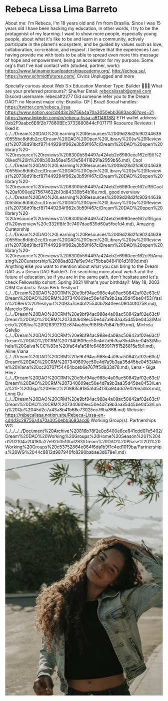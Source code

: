 # Rebeca Lissa Lima Barreto

About me: I'm Rebeca, I'm 18 years old and I'm from Brasília. Since I was 15 years old I have been hacking my education, in other words, I try to be the protagonist of my learning. I want to show more people, especially young people, about what it's like to be and learn in a community, actively participate in the planet's ecosystem, and be guided by values such as love, collaboration, co-creation, and respect. I believe that the experiences I am having provide me with tools to be able to spread even more this message of hope and empowerment, being an accelerator for my purpose.
Some org's that I've had contact with (studied, partner, work): https://www.latinamericanleadershipacademy.org/, http://echoa.so/, https://www.schmidtfutures.com/, Civics Unplugged and more

Specially curious about Web 3 x Education
Member Type: Builder 👷🏾‍♀️
What are your preferred pronouns?: She/her
Email: rebecalissab@gmail.com
Discord username: rebeca#2277
Did someone refer you to the Dream DAO?: no
Nearest major city: Brasília- DF | Brazil
Social handles: https://twitter.com/rebeca_lissa
https://www.notion.so/cd4d3c28756a4a70a3050ebb3683acd6?pvs=21
https://www.linkedin.com/in/rebeca-lissa-a91148188/
ETH wallet address: 0xb2F9aabc6E6f2b77860BEc3733880844cF071711
Resource Reviews: I liked it (../../Dream%20DAO%20Learning%20Resources%2009d28d2fc90244639f0555bc8dfdb2cc/Dream%20DAO%20Open%20Library%20(w%20Reviews)%20738d91bcf871449294f962e3b59f467c/Dream%20DAO%20open%20library%20-%20resource%20reviews%208300b594497a424eb2e6980eee162cf9/I%20liked%20it%209b303a56ae1543e584118291a2959b56.md), Cool (../../Dream%20DAO%20Learning%20Resources%2009d28d2fc90244639f0555bc8dfdb2cc/Dream%20DAO%20Open%20Library%20(w%20Reviews)%20738d91bcf871449294f962e3b59f467c/Dream%20DAO%20open%20library%20-%20resource%20reviews%208300b594497a424eb2e6980eee162cf9/Cool%20af000ed275674622b13d84339b54b16e.md), good overview (../../Dream%20DAO%20Learning%20Resources%2009d28d2fc90244639f0555bc8dfdb2cc/Dream%20DAO%20Open%20Library%20(w%20Reviews)%20738d91bcf871449294f962e3b59f467c/Dream%20DAO%20open%20library%20-%20resource%20reviews%208300b594497a424eb2e6980eee162cf9/good%20overview%20e332ff8fc3c7407dae639d60a5fbe1d4.md), Amazing Curatorship (../../Dream%20DAO%20Learning%20Resources%2009d28d2fc90244639f0555bc8dfdb2cc/Dream%20DAO%20Open%20Library%20(w%20Reviews)%20738d91bcf871449294f962e3b59f467c/Dream%20DAO%20open%20library%20-%20resource%20reviews%208300b594497a424eb2e6980eee162cf9/Amazing%20Curatorship%2098ad827af9e94c75bba8494101d3199d.md)
Anything else you want to mention about what you can bring to the Dream DAO as a Dream DAO Builder?: I'm searching more about web 3 and the future of education, so if you are in the same path, don't hesitate and let's check
Fellowship cohort: Spring 2021
What's your birthday?: May 18, 2003
CRM Contacts: Yasin Berk Yesilyurt (../../Dream%20DAO%20CRM%20e9bf94ac988e4a09ac50842af02e63cf/Dream%20DAO%20CRM%207340609ec50e4d7a9b3aa35d45be0453/Yasin%20Berk%20Yesilyurt%2093a7ce4b125540b7840eec08040f0758.md), Marcelo Silva  (../../Dream%20DAO%20CRM%20e9bf94ac988e4a09ac50842af02e63cf/Dream%20DAO%20CRM%207340609ec50e4d7a9b3aa35d45be0453/Marcelo%20Silva%20928392192c874aa5be9f8f8b7b847b99.md), Michela Galvão  (../../Dream%20DAO%20CRM%20e9bf94ac988e4a09ac50842af02e63cf/Dream%20DAO%20CRM%207340609ec50e4d7a9b3aa35d45be0453/Michela%20Galva%CC%83o%20fa64a1a58fc64859917f51526815e5b1.md), Aline Viana (../../Dream%20DAO%20CRM%20e9bf94ac988e4a09ac50842af02e63cf/Dream%20DAO%20CRM%207340609ec50e4d7a9b3aa35d45be0453/Aline%20Viana%20cc20707f54464bceb6e767ff5d933d78.md), Lena - Giga Hierz (../../Dream%20DAO%20CRM%20e9bf94ac988e4a09ac50842af02e63cf/Dream%20DAO%20CRM%207340609ec50e4d7a9b3aa35d45be0453/Lena%20-%20Giga%20Hierz%20883c8185a1d5413ba94ddd7e026eadb3.md), Long Qu (../../Dream%20DAO%20CRM%20e9bf94ac988e4a09ac50842af02e63cf/Dream%20DAO%20CRM%207340609ec50e4d7a9b3aa35d45be0453/Long%20Qu%2045d2c7a43a8b41b68c73025ec76ba868.md)
Website: https://rebecalissa.notion.site/Rebeca-Lissa-en-cd4d3c28756a4a70a3050ebb3683acd6
Working Group(s): Partnerships WG (../../../../Document%20Archive%20816b78f2e0c6400e8ce641cdd07e5402/Dream%20DAO%20Working%20Groups%20Home%20Season%201%204d1702104a2f4180a27e92b0510bd283/Dream%20DAO%20Phase%201%20Working%20Groups%20c53752864e064f6da1b9f1c4ed1019ba/Partnerships%20WG%2044c8812d987940fc8290babae3d679e1.md)

![7791267072_IMG_7081.jpg](Rebeca%20Lissa%20Lima%20Barreto%20b258b3fa89a647ad9c1bb921796707a3/7791267072_IMG_7081.jpg)